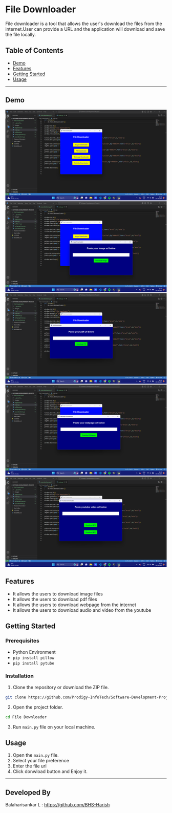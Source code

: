 # File Downloader

File downloader is a tool that allows the user's download the files from the internet.User can provide a URL and the application will download and save the file locally.

## Table of Contents
- [Demo](#demo)
- [Features](#features)
- [Getting Started](#getting-started)
- [Usage](#usage)

---


## Demo
![Home Page](images/Screenshot1.png)
![Image Downloader](images/Screenshot2.png)
![PDF Downloader](images/Screenshot3.png)
![Webpage Downloader](images/Screenshot4.png)
![YouTube Downloader](images/Screenshot5.png)


## Features

- It allows the users to download image files 
- It allows the users to download pdf files 
- It allows the users to download webpage from the internet
- It allows the users to download audio and video from the youtube

## Getting Started

### Prerequisites

- Python Environment
- `pip install pillow` 
- `pip install pytube`

### Installation

1. Clone the repository or download the ZIP file.

```bash
git clone https://github.com/Prodigy-InfoTech/Software-Development-Projects.git
```

2. Open the project folder.

```bash
cd File Downloader
```

3. Run `main.py` file on your local machine.

## Usage

1. Open the `main.py` file.
2. Select your file preference 
3. Enter the file url
4. Click donwload button and Enjoy it.
---

## Developed By
Balaharisankar L :  https://github.com/BHS-Harish